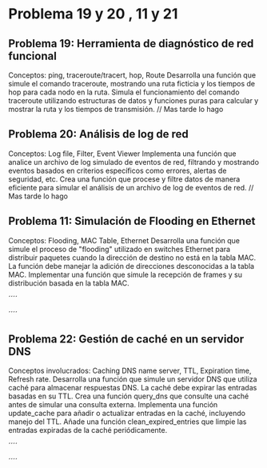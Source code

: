 # Problema 19 y 20 , 11 y 21

## Problema 19: Herramienta de diagnóstico de red funcional
Conceptos: ping, traceroute/tracert, hop, Route
Desarrolla una función que simule el comando traceroute, mostrando una ruta ficticia y los tiempos de hop para cada nodo en la ruta.
Simula el funcionamiento del comando traceroute utilizando estructuras de datos y funciones puras para calcular y mostrar la ruta y los tiempos de transmisión.
// Mas tarde lo hago 

## Problema 20: Análisis de log de red
Conceptos: Log file, Filter, Event Viewer
Implementa una función que analice un archivo de log simulado de eventos de red, filtrando y mostrando eventos basados en criterios específicos como errores, alertas de seguridad, etc.
Crea una función que procese y filtre datos de manera eficiente para simular el análisis de un archivo de log de eventos de red.
// Mas tarde lo hago 


## Problema 11: Simulación de Flooding en Ethernet
Conceptos: Flooding, MAC Table, Ethernet
Desarrolla una función que simule el proceso de "flooding" utilizado en switches Ethernet para distribuir paquetes cuando la dirección de destino no está en la tabla MAC. La función debe manejar la adición de direcciones desconocidas a la tabla MAC.
Implementar una función que simule la recepción de frames y su distribución basada en la tabla MAC.

´´´´


´´´´

## Problema 22: Gestión de caché en un servidor DNS
Conceptos involucrados: Caching DNS name server, TTL, Expiration time, Refresh rate.
Desarrolla una función que simule un servidor DNS que utiliza caché para almacenar respuestas DNS. La caché debe expirar las entradas basadas en su TTL.
Crea una función query_dns que consulte una caché antes de simular una consulta externa.
Implementa una función update_cache para añadir o actualizar entradas en la caché, incluyendo manejo del TTL.
Añade una función clean_expired_entries que limpie las entradas expiradas de la caché periódicamente.

´´´´

´´´´

